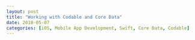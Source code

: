 ```yaml
---
layout: post
title: "Working with Codable and Core Data"
date: 2018-05-07
categories: [iOS, Mobile App Development, Swift, Core Data, Codable]
---
```

